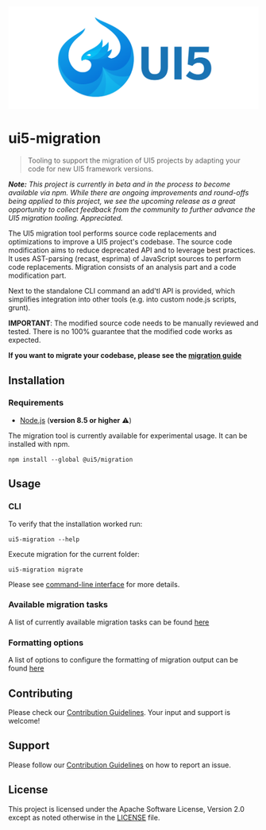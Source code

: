 ![UI5 logo](./docs/images/UI5_logo_wide.png)

# ui5-migration
> Tooling to support the migration of UI5 projects by adapting your code for new UI5 framework versions.

_**Note:** This project is currently in beta and in the process to become available via npm. While there are ongoing improvements and round-offs being applied to this project, we see the upcoming release as a great opportunity to collect feedback from the community to further advance the UI5 migration tooling. Appreciated._

The UI5 migration tool performs source code replacements and optimizations to improve a UI5 project's codebase.
The source code modification aims to reduce deprecated API and to leverage best practices.
It uses AST-parsing (recast, esprima) of JavaScript sources to perform code replacements.
Migration consists of an analysis part and a code modification part.

Next to the standalone CLI command an add'tl API is provided, which simplifies integration into other tools (e.g. into custom node.js scripts, grunt).

**IMPORTANT**: The modified source code needs to be manually reviewed and tested. There is no 100% guarantee that the modified code works as expected.

**If you want to migrate your codebase, please see the [migration guide](./docs/guide/migrationguide.md)**


## Installation

### Requirements
- [Node.js](https://nodejs.org/) (**version 8.5 or higher** ⚠️)

The migration tool is currently available for experimental usage. It can be installed with npm.
```cli
npm install --global @ui5/migration
```

## Usage
### CLI

To verify that the installation worked run:
```cli
ui5-migration --help
```

Execute migration for the current folder:
```cli
ui5-migration migrate
```

Please see [command-line interface](./docs/guide/cli.md) for more details.


### Available migration tasks
A list of currently available migration tasks can be found [here](./docs/guide/tasks.md)

### Formatting options
A list of options to configure the formatting of migration output can be found [here](./docs/guide/print.md)

## Contributing
Please check our [Contribution Guidelines](https://github.com/SAP/ui5-migration/blob/master/CONTRIBUTING.md). Your input and support is welcome!

## Support
Please follow our [Contribution Guidelines](https://github.com/SAP/ui5-migration/blob/master/CONTRIBUTING.md#report-an-issue) on how to report an issue.

## License
This project is licensed under the Apache Software License, Version 2.0 except as noted otherwise in the [LICENSE](https://github.com/SAP/ui5-migration/blob/master/LICENSE.txt) file.
